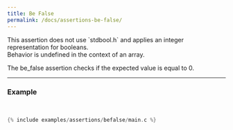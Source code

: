 ```yaml
---
title: Be False
permalink: /docs/assertions-be-false/
---
```


<div class="alert alert-danger" role="alert">
  This assertion does not use `stdbool.h` and applies an integer representation for booleans.
</div>

<div class="alert alert-warning" role="alert">
  Behavior is undefined in the context of an array.
</div>

The <span class="badge badge-info">be_false</span> assertion checks if the expected value is equal to 0.

---

### Example

<br />

```c
{% include examples/assertions/befalse/main.c %}
```